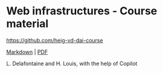 [markdown]:
  https://github.com/heig-vd-dai-course/heig-vd-dai-course/blob/main/21-web-infrastructures/PRACTICAL_CONTENT.md
[pdf]:
  https://heig-vd-dai-course.github.io/heig-vd-dai-course/21-web-infrastructures/21-web-infrastructures-practical-work.pdf

# Web infrastructures - Course material

<https://github.com/heig-vd-dai-course>

[Markdown][markdown] | [PDF][pdf]

L. Delafontaine and H. Louis, with the help of Copilot
